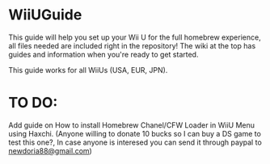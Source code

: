 # WiiUGuide
This guide will help you set up your Wii U for the full homebrew experience, all files needed are included right in the repository! The wiki at the top has guides and information when you're ready to get started.

This guide works for all WiiUs (USA, EUR, JPN).

# TO DO:

Add guide on How to install Homebrew Chanel/CFW Loader in WiiU Menu using Haxchi. (Anyone willing to donate 10 bucks so I can buy a DS game to test this one?, In case anyone is interesed you can send it through paypal to newdoria88@gmail.com)
